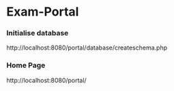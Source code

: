 # Exam-Portal

### Initialise database
http://localhost:8080/portal/database/createschema.php

### Home Page
http://localhost:8080/portal/